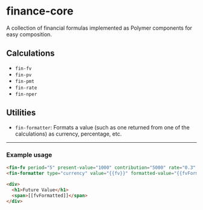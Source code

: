 # finance-core
A collection of financial formulas implemented as Polymer components for easy composition. 

## Calculations

- `fin-fv`
- `fin-pv`
- `fin-pmt`
- `fin-rate`
- `fin-nper`

## Utilities

- `fin-formatter`: Formats a value (such as one returned from one of the calculations) as currency, percentage, etc.

---

### Example usage

```html
<fin-fv period="5" present-value="1000" contribution="5000" rate="0.3" value="{{fv}}"></fin-fv>
<fin-formatter type="currency" value="{{fv}}" formatted-value="{{fvFormatted}}"></fin-formatter>
    
<div>
  <h1>Future Value</h1>
  <span>[[fvFormatted]]</span>
</div>
```
